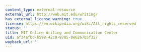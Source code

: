 ```yaml
---
content_type: external-resource
external_url: http://web.mit.edu/writing/
has_external_license_warning: true
license: https://en.wikipedia.org/wiki/All_rights_reserved
status: ''
title: MIT Online Writing and Communication Center
uid: af34afbd-b598-42c0-8785-0e6267b5f327
wayback_url: ''
---
```

